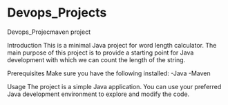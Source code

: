 # Devops_Projects
Devops_Projecmaven project

Introduction This is a minimal Java project for  word length calculator. The main purpose of this project is to provide a starting point for Java development with which we can count the length of the string.

Prerequisites Make sure you have the following installed: -Java -Maven 

Usage The project is a simple Java application. You can use your preferred Java development environment to explore and modify the code.


